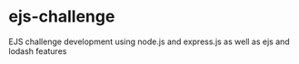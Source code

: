 # ejs-challenge
 EJS challenge development using node.js and express.js as well as ejs and lodash features 
